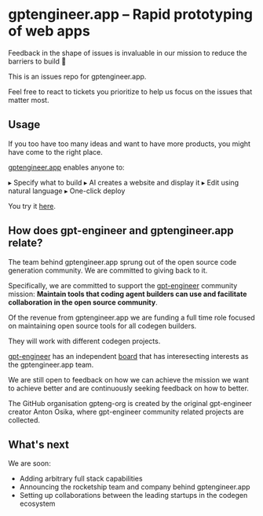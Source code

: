 # gptengineer.app – Rapid prototyping of web apps

Feedback in the shape of issues is invaluable in our mission to reduce the barriers to build 🙂

This is an issues repo for gptengineer.app.

Feel free to react to tickets you prioritize to help us focus on the issues that matter most.

## Usage

If you too have too many ideas and want to have more products, you might have come to the right place.

[gptengineer.app](https://gptengineer.app) enables anyone to:

▸ Specify what to build
▸ AI creates a website and display it
▸ Edit using natural language
▸ One-click deploy

You try it [here](https://gptengineer.app).


## How does gpt-engineer and gptengineer.app relate?

The team behind gptengineer.app sprung out of the open source code generation community. We are committed to giving back to it.

Specifically, we are committed to support the [gpt-engineer](https://github.com/AntonOsika/gpt-engineer) community mission:
**Maintain tools that coding agent builders can use and facilitate collaboration in the open source community**.

Of the revenue from gptengineer.app we are funding a full time role focused on maintaining open source tools for all codegen builders.

They will work with different codegen projects.

[gpt-engineer](https://github.com/AntonOsika/gpt-engineer) has an independent [board](https://github.com/AntonOsika/gpt-engineer/GOVERNANCE.md) that has interesecting interests as the gptengineer.app team.

We are still open to feedback on how we can achieve the mission we want to achieve better and are continuously seeking feedback on how to better.

The GitHub organisation gpteng-org is created by the original gpt-engineer creator Anton Osika, where gpt-engineer community related projects are collected.


## What's next

We are soon:
- Adding arbitrary full stack capabilities
- Announcing the rocketship team and company behind gptengineer.app
- Setting up collaborations between the leading startups in the codegen ecosystem
